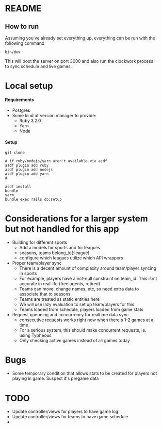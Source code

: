 # README

## How to run

Assuming you've already set everything up, everything can be run with the following command:

```
bin/dev
```

This will boot the server on port 3000 and also run the clockwork process to sync schedule and live games.

# Local setup

#### Requirements

* Postgres
* Some kind of version manager to provide:
  - Ruby 3.2.0
  - Yarn
  - Node

#### Setup

```
git clone

# if ruby/nodejs/yarn aren't available via asdf
asdf plugin add ruby
asdf plugin add nodejs
asdf plugin add yarn
# 

asdf install
bundle
yarn
bundle exec rails db:setup

```

# Considerations for a larger system but not handled for this app

* Building for different sports
  - Add a models for sports and for leagues
  - seasons, teams belong_to(:league)
  - configure which leagues utilize which API wrappers
* Proper team/player sync
  - There is a decent amount of complexity around team/player syncing in sports
  - For example, players have a not-null constraint on team_id. This isn't accurate in real life (free agents, retired)
  - Teams can move, change names, etc, so need extra data to associate that to seasons
  - Teams are treated as static entities here
  - We will use lazy evaluation to set up team/players for this
  - Teams loaded from schedule, players loaded from game stats
* Request queueing and concurrency for realtime data sync
  - consecutive requests works right now when there's 1-2 games at a time
  - For a serious system, this should make concurrent requests, ie. using Typheous
  - Only checking active games instead of all games today

# Bugs

* Some temporary condition that allows stats to be created for players not playing in game. Suspect it's pregame data

# TODO

* Update controller/views for players to have game log
* Update controller/views for teams to have game schedule
* 
